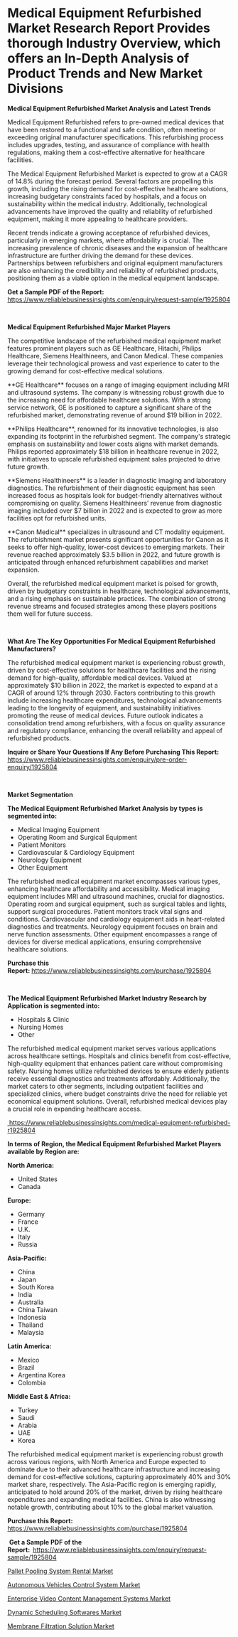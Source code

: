 <p><h1>Medical Equipment Refurbished Market Research Report Provides thorough Industry Overview, which offers an In-Depth Analysis of Product Trends and New Market Divisions</h1></p><p><strong>Medical Equipment Refurbished Market Analysis and Latest Trends</strong></p>
<p><p>Medical Equipment Refurbished refers to pre-owned medical devices that have been restored to a functional and safe condition, often meeting or exceeding original manufacturer specifications. This refurbishing process includes upgrades, testing, and assurance of compliance with health regulations, making them a cost-effective alternative for healthcare facilities.</p><p>The Medical Equipment Refurbished Market is expected to grow at a CAGR of 14.8% during the forecast period. Several factors are propelling this growth, including the rising demand for cost-effective healthcare solutions, increasing budgetary constraints faced by hospitals, and a focus on sustainability within the medical industry. Additionally, technological advancements have improved the quality and reliability of refurbished equipment, making it more appealing to healthcare providers. </p><p>Recent trends indicate a growing acceptance of refurbished devices, particularly in emerging markets, where affordability is crucial. The increasing prevalence of chronic diseases and the expansion of healthcare infrastructure are further driving the demand for these devices. Partnerships between refurbishers and original equipment manufacturers are also enhancing the credibility and reliability of refurbished products, positioning them as a viable option in the medical equipment landscape.</p></p>
<p><strong>Get a Sample PDF of the Report:&nbsp;</strong> <a href="https://www.reliablebusinessinsights.com/enquiry/request-sample/1925804?utm_campaign=1470&utm_medium=2&utm_source=Github&utm_content=ia&utm_term=24102024&utm_id=medical-equipment-refurbished">https://www.reliablebusinessinsights.com/enquiry/request-sample/1925804</a></p>
<p>&nbsp;</p>
<p><strong>Medical Equipment Refurbished Major Market Players</strong></p>
<p><p>The competitive landscape of the refurbished medical equipment market features prominent players such as GE Healthcare, Hitachi, Philips Healthcare, Siemens Healthineers, and Canon Medical. These companies leverage their technological prowess and vast experience to cater to the growing demand for cost-effective medical solutions.</p><p>**GE Healthcare** focuses on a range of imaging equipment including MRI and ultrasound systems. The company is witnessing robust growth due to the increasing need for affordable healthcare solutions. With a strong service network, GE is positioned to capture a significant share of the refurbished market, demonstrating revenue of around $19 billion in 2022.</p><p>**Philips Healthcare**, renowned for its innovative technologies, is also expanding its footprint in the refurbished segment. The company's strategic emphasis on sustainability and lower costs aligns with market demands. Philips reported approximately $18 billion in healthcare revenue in 2022, with initiatives to upscale refurbished equipment sales projected to drive future growth.</p><p>**Siemens Healthineers** is a leader in diagnostic imaging and laboratory diagnostics. The refurbishment of their diagnostic equipment has seen increased focus as hospitals look for budget-friendly alternatives without compromising on quality. Siemens Healthineers’ revenue from diagnostic imaging included over $7 billion in 2022 and is expected to grow as more facilities opt for refurbished units.</p><p>**Canon Medical** specializes in ultrasound and CT modality equipment. The refurbishment market presents significant opportunities for Canon as it seeks to offer high-quality, lower-cost devices to emerging markets. Their revenue reached approximately $3.5 billion in 2022, and future growth is anticipated through enhanced refurbishment capabilities and market expansion.</p><p>Overall, the refurbished medical equipment market is poised for growth, driven by budgetary constraints in healthcare, technological advancements, and a rising emphasis on sustainable practices. The combination of strong revenue streams and focused strategies among these players positions them well for future success.</p></p>
<p>&nbsp;</p>
<p><strong>What Are The Key Opportunities For Medical Equipment Refurbished Manufacturers?</strong></p>
<p><p>The refurbished medical equipment market is experiencing robust growth, driven by cost-effective solutions for healthcare facilities and the rising demand for high-quality, affordable medical devices. Valued at approximately $10 billion in 2022, the market is expected to expand at a CAGR of around 12% through 2030. Factors contributing to this growth include increasing healthcare expenditures, technological advancements leading to the longevity of equipment, and sustainability initiatives promoting the reuse of medical devices. Future outlook indicates a consolidation trend among refurbishers, with a focus on quality assurance and regulatory compliance, enhancing the overall reliability and appeal of refurbished products.</p></p>
<p><strong>Inquire or Share Your Questions If Any Before Purchasing This Report:</strong> <a href="https://www.reliablebusinessinsights.com/enquiry/pre-order-enquiry/1925804?utm_campaign=1470&utm_medium=2&utm_source=Github&utm_content=ia&utm_term=24102024&utm_id=medical-equipment-refurbished">https://www.reliablebusinessinsights.com/enquiry/pre-order-enquiry/1925804</a></p>
<p>&nbsp;</p>
<p><strong>Market Segmentation</strong></p>
<p><strong>The Medical Equipment Refurbished Market Analysis by types is segmented into:</strong></p>
<p><ul><li>Medical Imaging Equipment</li><li>Operating Room and Surgical Equipment</li><li>Patient Monitors</li><li>Cardiovascular & Cardiology Equipment</li><li>Neurology Equipment</li><li>Other Equipment</li></ul></p>
<p><p>The refurbished medical equipment market encompasses various types, enhancing healthcare affordability and accessibility. Medical imaging equipment includes MRI and ultrasound machines, crucial for diagnostics. Operating room and surgical equipment, such as surgical tables and lights, support surgical procedures. Patient monitors track vital signs and conditions. Cardiovascular and cardiology equipment aids in heart-related diagnostics and treatments. Neurology equipment focuses on brain and nerve function assessments. Other equipment encompasses a range of devices for diverse medical applications, ensuring comprehensive healthcare solutions.</p></p>
<p><strong>Purchase this Report:&nbsp;</strong><a href="https://www.reliablebusinessinsights.com/purchase/1925804?utm_campaign=1470&utm_medium=2&utm_source=Github&utm_content=ia&utm_term=24102024&utm_id=medical-equipment-refurbished">https://www.reliablebusinessinsights.com/purchase/1925804</a></p>
<p>&nbsp;</p>
<p><strong>The Medical Equipment Refurbished Market Industry Research by Application is segmented into:</strong></p>
<p><ul><li>Hospitals & Clinic</li><li>Nursing Homes</li><li>Other</li></ul></p>
<p><p>The refurbished medical equipment market serves various applications across healthcare settings. Hospitals and clinics benefit from cost-effective, high-quality equipment that enhances patient care without compromising safety. Nursing homes utilize refurbished devices to ensure elderly patients receive essential diagnostics and treatments affordably. Additionally, the market caters to other segments, including outpatient facilities and specialized clinics, where budget constraints drive the need for reliable yet economical equipment solutions. Overall, refurbished medical devices play a crucial role in expanding healthcare access.</p></p>
<p><a href="https://www.reliablebusinessinsights.com/medical-equipment-refurbished-r1925804?utm_campaign=1470&utm_medium=2&utm_source=Github&utm_content=ia&utm_term=24102024&utm_id=medical-equipment-refurbished">&nbsp;https://www.reliablebusinessinsights.com/medical-equipment-refurbished-r1925804</a></p>
<p><strong>In terms of Region, the Medical Equipment Refurbished Market Players available by Region are:</strong></p>
<p>
    <p> <strong> North America: </strong>
        <ul>
            <li>United States</li>
            <li>Canada</li>
        </ul>
        </p> 
    <p> <strong> Europe: </strong>
        <ul>
            <li>Germany</li>
            <li>France</li>
            <li>U.K.</li>
            <li>Italy</li>
            <li>Russia</li>
        </ul>
        </p> 
    <p> <strong> Asia-Pacific: </strong>
        <ul>
            <li>China</li>
            <li>Japan</li>
            <li>South Korea</li>
            <li>India</li>
            <li>Australia</li>
            <li>China Taiwan</li>
            <li>Indonesia</li>
            <li>Thailand</li>
            <li>Malaysia</li>
        </ul>
        </p> 
    <p> <strong> Latin America: </strong>
        <ul>
            <li>Mexico</li>
            <li>Brazil</li>
            <li>Argentina Korea</li>
            <li>Colombia</li>
        </ul>
        </p> 
    <p> <strong> Middle East & Africa: </strong>
        <ul>
            <li>Turkey</li>
            <li>Saudi</li>
            <li>Arabia</li>
            <li>UAE</li>
            <li>Korea</li>
        </ul>
    </p>
    </p>
<p><p>The refurbished medical equipment market is experiencing robust growth across various regions, with North America and Europe expected to dominate due to their advanced healthcare infrastructure and increasing demand for cost-effective solutions, capturing approximately 40% and 30% market share, respectively. The Asia-Pacific region is emerging rapidly, anticipated to hold around 20% of the market, driven by rising healthcare expenditures and expanding medical facilities. China is also witnessing notable growth, contributing about 10% to the global market valuation.</p></p>
<p><strong>Purchase this Report: </strong><a href="https://www.reliablebusinessinsights.com/purchase/1925804?utm_campaign=1470&utm_medium=2&utm_source=Github&utm_content=ia&utm_term=24102024&utm_id=medical-equipment-refurbished">https://www.reliablebusinessinsights.com/purchase/1925804</a></p>
<p>&nbsp;<strong>Get a Sample PDF of the Report:&nbsp;&nbsp;</strong><a href="https://www.reliablebusinessinsights.com/enquiry/request-sample/1925804?utm_campaign=1470&utm_medium=2&utm_source=Github&utm_content=ia&utm_term=24102024&utm_id=medical-equipment-refurbished">https://www.reliablebusinessinsights.com/enquiry/request-sample/1925804</a></p>
<p><strong></strong></p>
<p><p><a href="https://www.linkedin.com/pulse/in-depth-analysis-global-pallet-pooling-system-rental-market-cvesf?utm_campaign=1470&utm_medium=2&utm_source=Github&utm_content=ia&utm_term=24102024&utm_id=medical-equipment-refurbished">Pallet Pooling System Rental Market</a></p><p><a href="https://www.linkedin.com/pulse/global-autonomous-vehicles-control-system-market-trends-innovations-umiac?utm_campaign=1470&utm_medium=2&utm_source=Github&utm_content=ia&utm_term=24102024&utm_id=medical-equipment-refurbished">Autonomous Vehicles Control System Market</a></p><p><a href="https://www.linkedin.com/pulse/global-enterprise-video-content-management-systems-market-awxfc?utm_campaign=1470&utm_medium=2&utm_source=Github&utm_content=ia&utm_term=24102024&utm_id=medical-equipment-refurbished">Enterprise Video Content Management Systems Market</a></p><p><a href="https://www.linkedin.com/pulse/dynamic-scheduling-softwares-market-size-share-analysis--lhifc?utm_campaign=1470&utm_medium=2&utm_source=Github&utm_content=ia&utm_term=24102024&utm_id=medical-equipment-refurbished">Dynamic Scheduling Softwares Market</a></p><p><a href="https://www.linkedin.com/pulse/membrane-filtration-solution-market-growth-outlook-from-2024-wyk4c?utm_campaign=1470&utm_medium=2&utm_source=Github&utm_content=ia&utm_term=24102024&utm_id=medical-equipment-refurbished">Membrane Filtration Solution Market</a></p></p>
